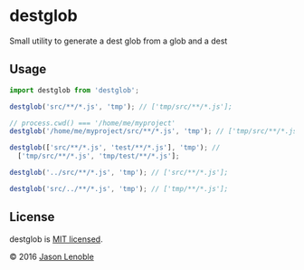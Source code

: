 # destglob
Small utility to generate a dest glob from a glob and a dest

## Usage

```js
import destglob from 'destglob';

destglob('src/**/*.js', 'tmp'); // ['tmp/src/**/*.js'];

// process.cwd() === '/home/me/myproject'
destglob('/home/me/myproject/src/**/*.js', 'tmp'); // ['tmp/src/**/*.js'];

destglob(['src/**/*.js', 'test/**/*.js'], 'tmp'); //
  ['tmp/src/**/*.js', 'tmp/test/**/*.js'];

destglob('../src/**/*.js', 'tmp'); // ['src/**/*.js'];

destglob('src/../**/*.js', 'tmp'); // ['tmp/**/*.js'];
```

## License

destglob is [MIT licensed](./LICENSE).

© 2016 [Jason Lenoble](mailto:jason.lenoble@gmail.com)
